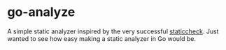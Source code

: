 # go-analyze

A simple static analyzer inspired by the very successful [staticcheck](https://staticcheck.io/). Just wanted to see how easy making a static analyzer in Go would be.
